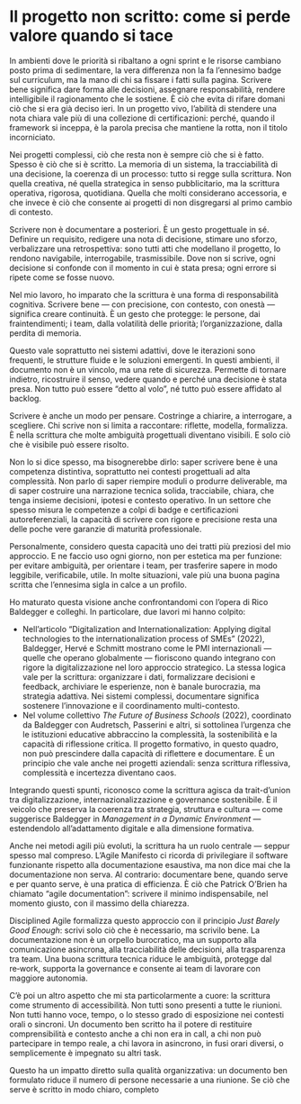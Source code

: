 # Il progetto non scritto: come si perde valore quando si tace

In ambienti dove le priorità si ribaltano a ogni sprint e le risorse cambiano posto prima di sedimentare, la vera differenza non la fa l’ennesimo badge sul curriculum, ma la mano di chi sa fissare i fatti sulla pagina. Scrivere bene significa dare forma alle decisioni, assegnare responsabilità, rendere intelligibile il ragionamento che le sostiene. È ciò che evita di rifare domani ciò che si era già deciso ieri. In un progetto vivo, l’abilità di stendere una nota chiara vale più di una collezione di certificazioni: perché, quando il framework si inceppa, è la parola precisa che mantiene la rotta, non il titolo incorniciato.

Nei progetti complessi, ciò che resta non è sempre ciò che si è fatto. Spesso è ciò che si è scritto. La memoria di un sistema, la tracciabilità di una decisione, la coerenza di un processo: tutto si regge sulla scrittura. Non quella creativa, né quella strategica in senso pubblicitario, ma la scrittura operativa, rigorosa, quotidiana. Quella che molti considerano accessoria, e che invece è ciò che consente ai progetti di non disgregarsi al primo cambio di contesto.

Scrivere non è documentare a posteriori. È un gesto progettuale in sé. Definire un requisito, redigere una nota di decisione, stimare uno sforzo, verbalizzare una retrospettiva: sono tutti atti che modellano il progetto, lo rendono navigabile, interrogabile, trasmissibile. Dove non si scrive, ogni decisione si confonde con il momento in cui è stata presa; ogni errore si ripete come se fosse nuovo.

Nel mio lavoro, ho imparato che la scrittura è una forma di responsabilità cognitiva. Scrivere bene — con precisione, con contesto, con onestà — significa creare continuità. È un gesto che protegge: le persone, dai fraintendimenti; i team, dalla volatilità delle priorità; l’organizzazione, dalla perdita di memoria.

Questo vale soprattutto nei sistemi adattivi, dove le iterazioni sono frequenti, le strutture fluide e le soluzioni emergenti. In questi ambienti, il documento non è un vincolo, ma una rete di sicurezza. Permette di tornare indietro, ricostruire il senso, vedere quando e perché una decisione è stata presa. Non tutto può essere “detto al volo”, né tutto può essere affidato al backlog.

Scrivere è anche un modo per pensare. Costringe a chiarire, a interrogare, a scegliere. Chi scrive non si limita a raccontare: riflette, modella, formalizza. È nella scrittura che molte ambiguità progettuali diventano visibili. E solo ciò che è visibile può essere risolto.

Non lo si dice spesso, ma bisognerebbe dirlo: saper scrivere bene è una competenza distintiva, soprattutto nei contesti progettuali ad alta complessità. Non parlo di saper riempire moduli o produrre deliverable, ma di saper costruire una narrazione tecnica solida, tracciabile, chiara, che tenga insieme decisioni, ipotesi e contesto operativo. In un settore che spesso misura le competenze a colpi di badge e certificazioni autoreferenziali, la capacità di scrivere con rigore e precisione resta una delle poche vere garanzie di maturità professionale.

Personalmente, considero questa capacità uno dei tratti più preziosi del mio approccio. E ne faccio uso ogni giorno, non per estetica ma per funzione: per evitare ambiguità, per orientare i team, per trasferire sapere in modo leggibile, verificabile, utile. In molte situazioni, vale più una buona pagina scritta che l’ennesima sigla in calce a un profilo.

Ho maturato questa visione anche confrontandomi con l’opera di Rico Baldegger e colleghi. In particolare, due lavori mi hanno colpito:

- Nell’articolo “Digitalization and Internationalization: Applying digital technologies to the internationalization process of SMEs” (2022), Baldegger, Hervé e Schmitt mostrano come le PMI internazionali — quelle che operano globalmente — fioriscono quando integrano con rigore la digitalizzazione nel loro approccio strategico. La stessa logica vale per la scrittura: organizzare i dati, formalizzare decisioni e feedback, archiviare le esperienze, non è banale burocrazia, ma strategia adattiva. Nei sistemi complessi, documentare significa sostenere l’innovazione e il coordinamento multi-contesto.
- Nel volume collettivo *The Future of Business Schools* (2022), coordinato da Baldegger con Audretsch, Passerini e altri, si sottolinea l’urgenza che le istituzioni educative abbraccino la complessità, la sostenibilità e la capacità di riflessione critica. Il progetto formativo, in questo quadro, non può prescindere dalla capacità di riflettere e documentare. È un principio che vale anche nei progetti aziendali: senza scrittura riflessiva, complessità e incertezza diventano caos.

Integrando questi spunti, riconosco come la scrittura agisca da trait-d’union tra digitalizzazione, internazionalizzazione e governance sostenibile. È il veicolo che preserva la coerenza tra strategia, struttura e cultura — come suggerisce Baldegger in *Management in a Dynamic Environment* — estendendolo all’adattamento digitale e alla dimensione formativa.

Anche nei metodi agili più evoluti, la scrittura ha un ruolo centrale — seppur spesso mal compreso. L’Agile Manifesto ci ricorda di privilegiare il software funzionante rispetto alla documentazione esaustiva, ma non dice mai che la documentazione non serva. Al contrario: documentare bene, quando serve e per quanto serve, è una pratica di efficienza. È ciò che Patrick O’Brien ha chiamato “agile documentation”: scrivere il minimo indispensabile, nel momento giusto, con il massimo della chiarezza.

Disciplined Agile formalizza questo approccio con il principio *Just Barely Good Enough*: scrivi solo ciò che è necessario, ma scrivilo bene. La documentazione non è un orpello burocratico, ma un supporto alla comunicazione asincrona, alla tracciabilità delle decisioni, alla trasparenza tra team. Una buona scrittura tecnica riduce le ambiguità, protegge dal re‑work, supporta la governance e consente ai team di lavorare con maggiore autonomia.

C’è poi un altro aspetto che mi sta particolarmente a cuore: la scrittura come strumento di accessibilità. Non tutti sono presenti a tutte le riunioni. Non tutti hanno voce, tempo, o lo stesso grado di esposizione nei contesti orali o sincroni. Un documento ben scritto ha il potere di restituire comprensibilità e contesto anche a chi non era in call, a chi non può partecipare in tempo reale, a chi lavora in asincrono, in fusi orari diversi, o semplicemente è impegnato su altri task.

Questo ha un impatto diretto sulla qualità organizzativa: un documento ben formulato riduce il numero di persone necessarie a una riunione. Se ciò che serve è scritto in modo chiaro, completo
